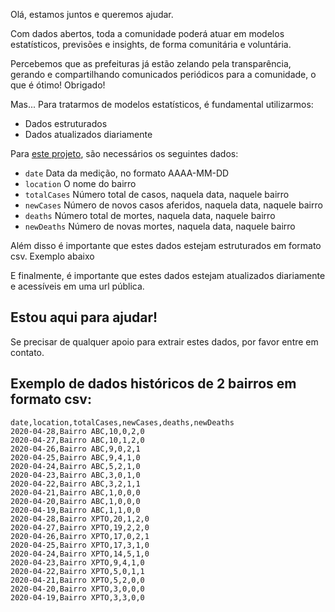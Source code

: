 Olá, estamos juntos e queremos ajudar.

Com dados abertos, toda a comunidade poderá atuar em modelos estatísticos, previsões e insights, de forma comunitária e voluntária.

Percebemos que as prefeituras já estão zelando pela transparência, gerando e compartilhando comunicados periódicos para a comunidade, o que é ótimo! Obrigado!

Mas... Para tratarmos de modelos estatísticos, é fundamental utilizarmos:
* Dados estruturados
* Dados atualizados diariamente


Para [este projeto](.\readme.md), são necessários os seguintes dados:
* `date` Data da medição, no formato AAAA-MM-DD
* `location` O nome do bairro
* `totalCases` Número total de casos, naquela data, naquele bairro
* `newCases` Número de novos casos aferidos, naquela data, naquele bairro
* `deaths` Número total de mortes, naquela data, naquele bairro
* `newDeaths` Número de novas mortes, naquela data, naquele bairro

Além disso é importante que estes dados estejam estruturados em formato csv. Exemplo abaixo

E finalmente, é importante que estes dados estejam atualizados diariamente e acessíveis em uma url pública.

## Estou aqui para ajudar!
Se precisar de qualquer apoio para extrair estes dados, por favor entre em contato.

## Exemplo de dados históricos de 2 bairros em formato csv:

```
date,location,totalCases,newCases,deaths,newDeaths
2020-04-28,Bairro ABC,10,0,2,0
2020-04-27,Bairro ABC,10,1,2,0
2020-04-26,Bairro ABC,9,0,2,1
2020-04-25,Bairro ABC,9,4,1,0
2020-04-24,Bairro ABC,5,2,1,0
2020-04-23,Bairro ABC,3,0,1,0
2020-04-22,Bairro ABC,3,2,1,1
2020-04-21,Bairro ABC,1,0,0,0
2020-04-20,Bairro ABC,1,0,0,0
2020-04-19,Bairro ABC,1,1,0,0
2020-04-28,Bairro XPTO,20,1,2,0
2020-04-27,Bairro XPTO,19,2,2,0
2020-04-26,Bairro XPTO,17,0,2,1
2020-04-25,Bairro XPTO,17,3,1,0
2020-04-24,Bairro XPTO,14,5,1,0
2020-04-23,Bairro XPTO,9,4,1,0
2020-04-22,Bairro XPTO,5,0,1,1
2020-04-21,Bairro XPTO,5,2,0,0
2020-04-20,Bairro XPTO,3,0,0,0
2020-04-19,Bairro XPTO,3,3,0,0
```